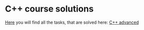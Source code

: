 # C++ course solutions

[Here](https://github.com/IgorAmashukeli/Cpp_content) you will find all the tasks, that are solved here: [C++ advanced](https://gitlab.com/hse-cpp/cpp-advanced-hse/-/tree/main)
